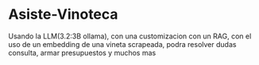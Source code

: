 # Asiste-Vinoteca
Usando la LLM(3.2:3B ollama), con una customizacion con un RAG, con el uso de un embedding de una vineta scrapeada, podra resolver dudas consulta, armar presupuestos y muchos mas
